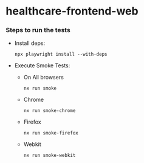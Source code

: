 # healthcare-frontend-web

### Steps to run the tests

- Install deps:

    ```
    npx playwright install --with-deps
    ```

- Execute Smoke Tests:

    - On All browsers

        ```
        nx run smoke
        ```

    - Chrome

        ```
        nx run smoke-chrome
        ```

    - Firefox

        ```
        nx run smoke-firefox
        ```

    - Webkit
        ```
        nx run smoke-webkit
        ```
